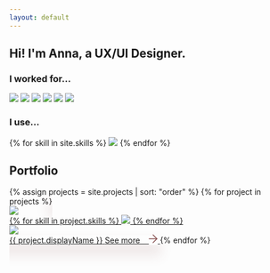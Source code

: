 ```yaml
---
layout: default
---
```


<style>
    #download-link:hover {
        color: darkgreen; 
    }
</style>

<section id="intro">
	<div class="center">
      <h1>Hi! I'm Anna, a UX/UI Designer. </h1>
	  <div class="worked-for">
			<h3>I worked for...</h3>
			<div class="logo_div">
				<image src="/logosfuerportfolio/stiegl.png"/>
				<image src="/logosfuerportfolio/loxone.png"/>
				<image src="/logosfuerportfolio/hypobildung.png"/>
				<image src="/logosfuerportfolio/kwizda.png"/>
				<image src="/logosfuerportfolio/kigaweb.png"/>
				<image src="/logosfuerportfolio/soundsolution.png"/>
			</div>
		</div>
		<div class="skills">
			<h3>I use...</h3>
			{% for skill in site.skills %}
				<image src="/assets/skills/{{skill}}.png"/>
			{% endfor %}
		</div>
		<!--
		<div id="social-links">
			<a href="https://www.behance.net/annavasilevich" target="_blank"><image src="/assets/social/Icon_awesome-behance-square.png"/></a>
			<a href="https://www.linkedin.com/in/anna-vasilevich1627/" target="_blank"><image src="/assets/social/Icon_awesome-linkedin.png"/></a>
		</div>-->
	</div>
</section>
<section id="portfolio">
	<div class="section-title">
		<h2>Portfolio</h2>
	</div>
	<div class="wrapper">
		<div class="columns-2">
		{% assign projects = site.projects | sort: "order" %}
		{% for project in projects %}
			  	<a class="project" href="{{ project.url }}" style="box-shadow: -3px 15px 20px 6px #8249491a;">
					<div class="project-image hover-seen">
						<image src="/assets/projects/{{ project.handle }}/{{ project.hoverPreview }}"/>
					</div>
					<div class="project-image hover-hidden">
						<div class="skills">
							{% for skill in project.skills %}
								<image src="/assets/skills/{{skill}}.png"/>
							{% endfor %}
						</div>
						<image src="/assets/projects/{{ project.handle }}/{{ project.primaryPreview }}"/>
					</div>
					<span class="button hover-hidden" href="{{ project.url }}">
						<span>{{ project.displayName }}</span>
					</span>
					<span class="button hover-seen" href="{{ project.url }}">
						<span>
							See more &nbsp;&nbsp;
							<svg xmlns="http://www.w3.org/2000/svg" width="16" height="16" viewBox="0 0 43.665 43.665">
							  <g id="Icon_feather-arrow-up-right" data-name="Icon feather-arrow-up-right" transform="translate(21.894 2.828) rotate(45)">
								<path id="Pfad_5" data-name="Pfad 5" d="M0,28.962a1.994,1.994,0,0,1-1.41-.581,2,2,0,0,1-.009-2.828L25.371-1.41A2,2,0,0,1,28.2-1.419a2,2,0,0,1,.009,2.828L1.419,28.372A1.994,1.994,0,0,1,0,28.962Z" fill="#824949"/>
								<path id="Pfad_6" data-name="Pfad 6" d="M26.79,28.962a2,2,0,0,1-2-2V2H0A2,2,0,0,1-2,0,2,2,0,0,1,0-2H26.79a2,2,0,0,1,2,2V26.962A2,2,0,0,1,26.79,28.962Z" fill="#824949"/>
							  </g>
							</svg>
						</span>
					</span>
				</a>
		{% endfor %}
		</div><!-- ./columns-2 -->
	</div><!-- ./wrapper -->
</section>
